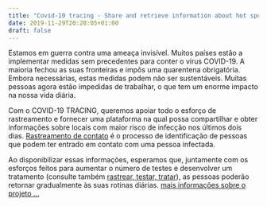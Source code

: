 ```yaml
---
title: "Covid-19 tracing - Share and retrieve information about hot spots"
date: 2019-11-29T20:28:05+01:00
draft: false
---
```


Estamos em guerra contra uma ameaça invisível. Muitos países estão a implementar medidas sem precedentes para conter o vírus COVID-19. A maioria fechou as suas fronteiras e impôs uma quarentena obrigatória. Embora necessárias, estas medidas podem não ser sustentáveis. Muitas pessoas agora estão impedidas de trabalhar, o que tem um enorme impacto na nossa vida diária.

Com o COVID-19 TRACING, queremos apoiar todo o esforço de rastreamento e fornecer uma plataforma na qual possa compartilhar e obter informações sobre locais com maior risco de infecção nos últimos dois dias. [Rastreamento de contato](https://en.wikipedia.org/wiki/Contact_tracing) é o processo de identificação de pessoas que podem ter entrado em contato com uma pessoa infectada.

Ao disponibilizar essas informações, esperamos que, juntamente com os esforços feitos para aumentar o número de testes e desenvolver um tratamento (consulte também [rastrear, testar, tratar](https://www.theguardian.com/world/2020/mar/13/who-urges-countries-to-track-and-trace-every-covid-19-case)), as pessoas poderão retornar gradualmente às suas rotinas diárias. [mais informações sobre o projeto ...](/pt/about)
